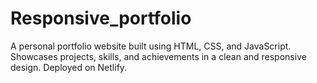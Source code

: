 # Responsive_portfolio
A personal portfolio website built using HTML, CSS, and JavaScript.  Showcases projects, skills, and achievements in a clean and responsive design.  Deployed on Netlify.
